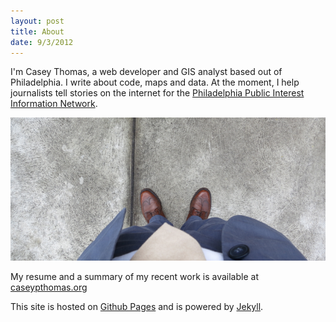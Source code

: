 ```yaml
---
layout: post
title: About
date: 9/3/2012
---
```

I'm Casey Thomas, a web developer and GIS analyst based out of Philadelphia. I write about code, maps and data. At the moment, I help journalists tell stories on the internet for the <a href="http://www.ppiin.org">Philadelphia Public Interest Information Network</a>.

!["My fancy shoes."](/../img/about.png)

My resume and a summary of my recent work is available at [caseypthomas.org](http://www.caseypthomas.org)

This site is hosted on [Github Pages](http://pages.github.com/) and is powered by [Jekyll](https://github.com/mojombo/jekyll).
